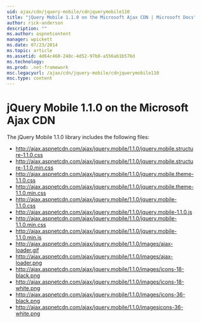 ```yaml
---
uid: ajax/cdn/jquery-mobile/cdnjquerymobile110
title: "jQuery Mobile 1.1.0 on the Microsoft Ajax CDN | Microsoft Docs"
author: rick-anderson
description: ""
ms.author: aspnetcontent
manager: wpickett
ms.date: 07/23/2014
ms.topic: article
ms.assetid: 4d64c460-248c-4d52-97b8-a556ab1b576d
ms.technology: 
ms.prod: .net-framework
msc.legacyurl: /ajax/cdn/jquery-mobile/cdnjquerymobile110
msc.type: content
---
```

jQuery Mobile 1.1.0 on the Microsoft Ajax CDN
====================
The jQuery Mobile 1.1.0 library includes the following files:

- http://ajax.aspnetcdn.com/ajax/jquery.mobile/1.1.0/jquery.mobile.structure-1.1.0.css
- http://ajax.aspnetcdn.com/ajax/jquery.mobile/1.1.0/jquery.mobile.structure-1.1.0.min.css
- http://ajax.aspnetcdn.com/ajax/jquery.mobile/1.1.0/jquery.mobile.theme-1.1.0.css
- http://ajax.aspnetcdn.com/ajax/jquery.mobile/1.1.0/jquery.mobile.theme-1.1.0.min.css
- http://ajax.aspnetcdn.com/ajax/jquery.mobile/1.1.0/jquery.mobile-1.1.0.css
- http://ajax.aspnetcdn.com/ajax/jquery.mobile/1.1.0/jquery.mobile-1.1.0.js
- http://ajax.aspnetcdn.com/ajax/jquery.mobile/1.1.0/jquery.mobile-1.1.0.min.css
- http://ajax.aspnetcdn.com/ajax/jquery.mobile/1.1.0/jquery.mobile-1.1.0.min.js
- http://ajax.aspnetcdn.com/ajax/jquery.mobile/1.1.0/images/ajax-loader.gif
- http://ajax.aspnetcdn.com/ajax/jquery.mobile/1.1.0/images/ajax-loader.png
- http://ajax.aspnetcdn.com/ajax/jquery.mobile/1.1.0/images/icons-18-black.png
- http://ajax.aspnetcdn.com/ajax/jquery.mobile/1.1.0/images/icons-18-white.png
- http://ajax.aspnetcdn.com/ajax/jquery.mobile/1.1.0/images/icons-36-black.png
- http://ajax.aspnetcdn.com/ajax/jquery.mobile/1.1.0/imagesicons-36-white.png